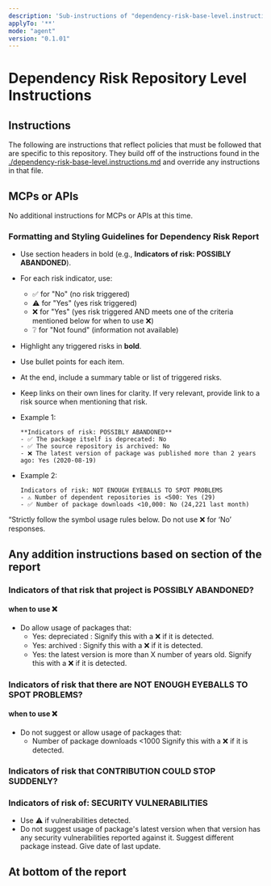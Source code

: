 ```yaml
---
description: 'Sub-instructions of "dependency-risk-base-level.instructions.md" focused on per-repository guidance or tools for "Should I use" questions.'
applyTo: '**'
mode: "agent"
version: "0.1.01"
---
```


# Dependency Risk Repository Level Instructions

## Instructions

The following are instructions that reflect policies that must be followed that are specific to this repository. They build off of the instructions found in the [./dependency-risk-base-level.instructions.md](./dependency_instructions_baseLevel.md) and override any instructions in that file.

## MCPs or APIs

No additional instructions for MCPs or APIs at this time.

### Formatting and Styling Guidelines for Dependency Risk Report

- Use section headers in bold (e.g., **Indicators of risk: POSSIBLY ABANDONED**).
- For each risk indicator, use:
  - ✅ for "No" (no risk triggered)
  - ⚠️ for "Yes" (yes risk triggered)
  - ❌ for "Yes" (yes risk triggered AND meets one of the criteria mentioned below for when to use ❌)
  - ❔ for "Not found" (information not available)
- Highlight any triggered risks in **bold**.
- Use bullet points for each item.
- At the end, include a summary table or list of triggered risks.
- Keep links on their own lines for clarity. If very relevant, provide link to a risk source when mentioning that risk.
- Example 1:

    ```
   **Indicators of risk: POSSIBLY ABANDONED**
    - ✅ The package itself is deprecated: No
    - ✅ The source repository is archived: No
    - ❌ The latest version of package was published more than 2 years ago: Yes (2020-08-19)
    ```

- Example 2:

    ```
    Indicators of risk: NOT ENOUGH EYEBALLS TO SPOT PROBLEMS
    - ⚠️ Number of dependent repositories is <500: Yes (29)
    - ✅ Number of package downloads <10,000: No (24,221 last month)
    ```

“Strictly follow the symbol usage rules below. Do not use ❌ for ‘No’ responses.

## Any addition instructions based on section of the report

### Indicators of that risk that project is POSSIBLY ABANDONED?

#### when to use ❌

- Do allow usage of packages that:
  - Yes: depreciated : Signify this with a ❌ if it is detected.
  - Yes: archived : Signify this with a ❌ if it is detected.
  - Yes: the latest version is more than X number of years old. Signify this with a ❌ if it is detected.

### Indicators of risk that there are NOT ENOUGH EYEBALLS TO SPOT PROBLEMS?

#### when to use ❌

- Do not suggest or allow usage of packages that:
  - Number of package downloads <1000  Signify this with a ❌ if it is detected.

### Indicators of risk that CONTRIBUTION COULD STOP SUDDENLY?

### Indicators of risk of: SECURITY VULNERABILITIES

- Use ⚠️ if vulnerabilities detected.
- Do not suggest usage of package's latest version when that version has any security vulnerabilities reported against it. Suggest different package instead. Give date of last update.

## At bottom of the report

